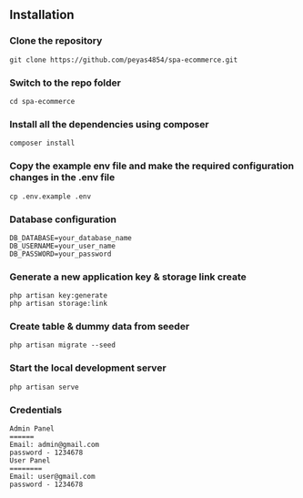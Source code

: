 

## Installation

### Clone the repository

    git clone https://github.com/peyas4854/spa-ecommerce.git

### Switch to the repo folder

    cd spa-ecommerce

### Install all the dependencies using composer

    composer install

### Copy the example env file and make the required configuration changes in the .env file

    cp .env.example .env

### Database configuration

    DB_DATABASE=your_database_name
    DB_USERNAME=your_user_name
    DB_PASSWORD=your_password

### Generate a new application key & storage link create

    php artisan key:generate
    php artisan storage:link

### Create table & dummy data from seeder

    php artisan migrate --seed

### Start the local development server

    php artisan serve

### Credentials 

    Admin Panel 
    ======
    Email: admin@gmail.com 
    password - 1234678
    User Panel 
    ========
    Email: user@gmail.com
    password - 1234678


